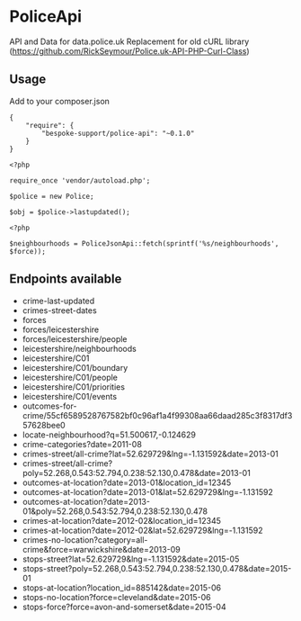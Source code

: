 # PoliceApi
API and Data for data.police.uk
Replacement for old cURL library (https://github.com/RickSeymour/Police.uk-API-PHP-Curl-Class)

## Usage
Add to your composer.json

```
{
    "require": {
        "bespoke-support/police-api": "~0.1.0"
    }
}
```

```
<?php

require_once 'vendor/autoload.php';

$police = new Police;

$obj = $police->lastupdated();
```

```
<?php

$neighbourhoods = PoliceJsonApi::fetch(sprintf('%s/neighbourhoods', $force));
```

## Endpoints available

- crime-last-updated
- crimes-street-dates
- forces
- forces/leicestershire
- forces/leicestershire/people
- leicestershire/neighbourhoods
- leicestershire/C01
- leicestershire/C01/boundary
- leicestershire/C01/people
- leicestershire/C01/priorities
- leicestershire/C01/events
- outcomes-for-crime/55cf6589528767582bf0c96af1a4f99308aa66daad285c3f8317df357628bee0
- locate-neighbourhood?q=51.500617,-0.124629
- crime-categories?date=2011-08
- crimes-street/all-crime?lat=52.629729&lng=-1.131592&date=2013-01
- crimes-street/all-crime?poly=52.268,0.543:52.794,0.238:52.130,0.478&date=2013-01
- outcomes-at-location?date=2013-01&location_id=12345
- outcomes-at-location?date=2013-01&lat=52.629729&lng=-1.131592
- outcomes-at-location?date=2013-01&poly=52.268,0.543:52.794,0.238:52.130,0.478
- crimes-at-location?date=2012-02&location_id=12345
- crimes-at-location?date=2012-02&lat=52.629729&lng=-1.131592
- crimes-no-location?category=all-crime&force=warwickshire&date=2013-09
- stops-street?lat=52.629729&lng=-1.131592&date=2015-05
- stops-street?poly=52.268,0.543:52.794,0.238:52.130,0.478&date=2015-01
- stops-at-location?location_id=885142&date=2015-06
- stops-no-location?force=cleveland&date=2015-06
- stops-force?force=avon-and-somerset&date=2015-04
